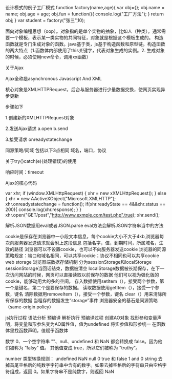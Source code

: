 设计模式的例子工厂模式
function factory(name,age){
	var obj={};
	obj.name = name;
	obj.age = age;
	obj.fun = function(){
		console.log("工厂方法");
	}
	return obj;
}
var student = factory("张三",10);
</p>
<p>面向对象编程思想（oop）。对象指的是单个实物的抽象，比如人（种类）。通常需要一个模板，表示某一类实物的共同特征，对象就是根据这个模板生成的。
构造函数就是专门生成对象的函数。java基于类，js基于构造函数和原型链。构造函数的两大特点（1.函数体内部使用了this关键字，代表对象生成的实例。2.
生成对象的时候，必须使用new命令，调用xx函数）</p>
 <p>关于Ajax</p>
 <P>Ajax全称是asynchronous Javascript And XML</P>
 <p>核心对象是XMLHTTPRequest，后台与服务器进行少量数据交换，使网页实现异步更新</p>
 <p>步骤如下</p>
 <p>1.创建新的XMLHTTPRequest对象</p>
 <p>2.发送Ajax请求	a.open b.send</p>
 <p>3.接受请求 onreadystatechange</p>
 <p>同源策略/同域 包括以下3点相同 域名，端口，协议</p>
 <p>关于try{}catch(e){处理错误}的使用</p>
 <p>响应时间：timeout</p>
 <p>Ajax的核心代码


var xhr;
if (window.XMLHttpRequest) {
	xhr = new xXMLHttpRequest();
} else {
	xhr = new AActiveXObject("Microsoft.XMLHTTP");
	xhr.onreadystatechange = function();
	if(xhr.readyState == 4&&xhr.status == 200){
		console.log(xhr.response);
	}
}
xhr.open("GET/post","http://www.exmple.com/test.php",true);
xhr.send();
</p>	 

解析JSON数据用eval或者JSON.parse
eval方法会解析JSON字符串当中的方法

cookie是保存在浏览器中一小段文本信息，每个cookie大小不大于4kb,浏览器每次向服务器发送请求就会附上这段信息
包括名字，值，到期时间，所属域名，生效的路径
浏览器可以不设置cookie，也可以不向服务器发送cookie
浏览器的同源策略规定：端口和域名相同，可以共享cookie；协议不相同也可以共享cookie
web storage 浏览器端数据存储机制
分为sessionStorage和localStorage
sessionStorage当回话结束，数据被清空
localStorage数据被长期保存，在下一次访问网站的时候，网页可以直接读取以前保存的数据
他们可以视为强化版的cookie，能够动用大的多的空间，
存入数据使用setItem（），接受两个参数，第一个是键名，第二个是要保存的数据。
读取数据使用getItem（），接受一个参数，键名
清除数据用removeItem（），接受一个参数，键名
clear（）用来清除所有保存的数据
当粗存的数据发生“storage”事件
浏览器安全的基石是同源策略（same-origin policy）


js执行过程
语法分析
预编译
解析执行
预编译过程
创建AO对象
找形参和变量声明，将变量和形参名变为AO属性值，值为undefined
将实参值和形参统一
在函数体里找函数声明，值赋予函数体

数字 0、一个空字符串 ""、null、undefined 和 NaN 都会转换成 false。因为他们被称为 “falsy” 值。
其他值变成 true，所以它们被称为 “truthy”。

number 类型转换规则：
undefined	NaN
null	0
true 和 false	1 and 0
string	去掉首尾空格后的纯数字字符串中含有的数字。如果去掉空格后的字符串只由空格字符组成，返回 0。如果字符串不是纯数字，则返回 NaN
